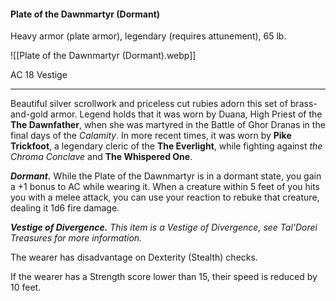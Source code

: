 #### Plate of the Dawnmartyr (Dormant)

Heavy armor (plate armor), legendary (requires attunement), 65 lb.

![[Plate of the Dawnmartyr (Dormant).webp]]

AC 18 Vestige

---

Beautiful silver scrollwork and priceless cut rubies adorn this set of brass-and-gold armor. Legend holds that it was worn by Duana, High Priest of the **The Dawnfather**, when she was martyred in the Battle of Ghor Dranas in the final days of the *Calamity*. In more recent times, it was worn by **Pike Trickfoot**, a legendary cleric of the **The Everlight**, while fighting against *the Chroma Conclave* and **The Whispered One**.

***Dormant.*** While the Plate of the Dawnmartyr is in a dormant state, you gain a +1 bonus to AC while wearing it. When a creature within 5 feet of you hits you with a melee attack, you can use your reaction to rebuke that creature, dealing it 1d6 fire damage.

***Vestige of Divergence.*** *This item is a Vestige of Divergence, see *Tal'Dorei Treasures* for more information.*

The wearer has disadvantage on Dexterity (Stealth) checks.

If the wearer has a Strength score lower than 15, their speed is reduced by 10 feet.